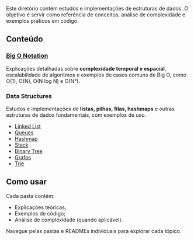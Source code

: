 Este diretório contém estudos e implementações de estruturas de dados. O objetivo é servir como referência de conceitos, análise de complexidade e exemplos práticos em código.

## Conteúdo

### [Big O Notation](./big_o/README.md)

Explicações detalhadas sobre **complexidade temporal e espacial**, escalabilidade de algoritmos e exemplos de casos comuns de Big O, como O(1), O(N), O(N log N) e O(N²).

### Data Structures

Estudos e implementações de **listas, pilhas, filas, hashmaps** e outras estruturas de dados fundamentais, com exemplos de uso.

- [Linked List](./linked_list/README.md)
- [Queues](./queues/README.md)
- [Hashmap](./hasmap/README.md)
- [Stack](./stack/README.md)
- [Binary Tree](./binary_tree/README.md)
- [Grafos](./grafos/README.md)
- [Trie](./trie/README.md)

## Como usar

Cada pasta contém:

- Explicações teóricas;
- Exemplos de código;
- Análise de complexidade (quando aplicável).

Navegue pelas pastas e READMEs individuais para explorar cada tópico.
